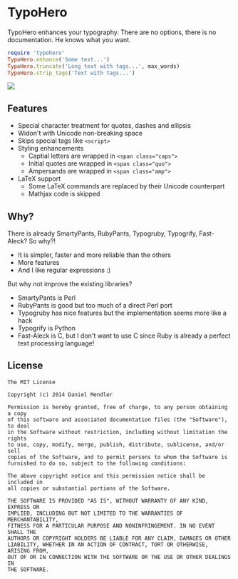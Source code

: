 # TypoHero

TypoHero enhances your typography. There are no options, there is no documentation. He knows what you want.

~~~ ruby
require 'typohero'
TypoHero.enhance('Some text...')
TypoHero.truncate('Long text with tags...', max_words)
TypoHero.strip_tags('Text with tags...')
~~~

![](https://raw.github.com/minad/typohero/master/hero.jpg)

## Features

* Special character treatment for quotes, dashes and ellipsis
* Widon't with Unicode non-breaking space
* Skips special tags like `<script>`
* Styling enhancements
  * Captial letters are wrapped in `<span class="caps">`
  * Initial quotes are wrapped in `<span class="quo">`
  * Ampersands are wrapped in `<span class="amp">`
* LaTeX support
  * Some LaTeX commands are replaced by their Unicode counterpart
  * Mathjax code is skipped

## Why?

There is already SmartyPants, RubyPants, Typogruby, Typogrify, Fast-Aleck? So why?!

* It is simpler, faster and more reliable than the others
* More features
* And I like regular expressions :)

But why not improve the existing libraries?

* SmartyPants is Perl
* RubyPants is good but too much of a direct Perl port
* Typogruby has nice features but the implementation seems more like a hack
* Typogrify is Python
* Fast-Aleck is C, but I don't want to use C since Ruby is already a perfect text processing language!

## License

~~~
The MIT License

Copyright (c) 2014 Daniel Mendler

Permission is hereby granted, free of charge, to any person obtaining a copy
of this software and associated documentation files (the "Software"), to deal
in the Software without restriction, including without limitation the rights
to use, copy, modify, merge, publish, distribute, sublicense, and/or sell
copies of the Software, and to permit persons to whom the Software is
furnished to do so, subject to the following conditions:

The above copyright notice and this permission notice shall be included in
all copies or substantial portions of the Software.

THE SOFTWARE IS PROVIDED "AS IS", WITHOUT WARRANTY OF ANY KIND, EXPRESS OR
IMPLIED, INCLUDING BUT NOT LIMITED TO THE WARRANTIES OF MERCHANTABILITY,
FITNESS FOR A PARTICULAR PURPOSE AND NONINFRINGEMENT. IN NO EVENT SHALL THE
AUTHORS OR COPYRIGHT HOLDERS BE LIABLE FOR ANY CLAIM, DAMAGES OR OTHER
LIABILITY, WHETHER IN AN ACTION OF CONTRACT, TORT OR OTHERWISE, ARISING FROM,
OUT OF OR IN CONNECTION WITH THE SOFTWARE OR THE USE OR OTHER DEALINGS IN
THE SOFTWARE.
~~~
